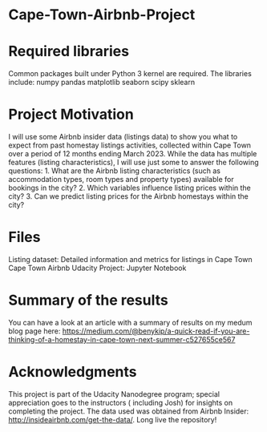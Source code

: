 # Cape-Town-Airbnb-Project

# Required libraries 
Common packages built under Python 3 kernel are required. The libraries include: 
 numpy 
 pandas 
 matplotlib
 seaborn 
 scipy
 sklearn

# Project Motivation
I will use some Airbnb insider data (listings data) to show you what to expect from past homestay listings activities, collected within Cape Town over a period of 12 months ending March 2023. While the data has multiple features (listing characteristics), I will use just some to answer the following questions:
    1. What are the Airbnb listing characteristics (such as accommodation types, room types and property types) available         for bookings in the city?
    2. Which variables influence listing prices within the city?
    3. Can we predict listing prices for the Airbnb homestays within the city?
# Files 
Listing dataset: Detailed information and metrics for listings in Cape Town
Cape Town Airbnb Udacity Project: Jupyter Notebook 
# Summary of the results
You can have a look at an article with a summary of results on my medum blog page here: https://medium.com/@benykip/a-quick-read-if-you-are-thinking-of-a-homestay-in-cape-town-next-summer-c527655ce567 
# Acknowledgments
This project is part of the Udacity Nanodegree program; special appreciation goes to the instructors ( including Josh) for insights on completing the project. The data used was obtained from Airbnb Insider: http://insideairbnb.com/get-the-data/. Long live the repository!  
